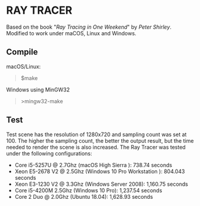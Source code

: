 # RAY TRACER

Based on the book "*Ray Tracing in One Weekend*" by *Peter Shirley*. Modified to work under maCOS, Linux and Windows.

## Compile

macOS/Linux:

> $make

Windows using MinGW32

> \>mingw32-make

## Test

Test scene has the resolution of 1280x720 and sampling count was set at 100. The higher the sampling count, the better the output result, but the time needed to render the scene is also increased. The Ray Tracer was tested under the following configurations: 

* Core i5-5257U @ 2.7Ghz (macOS High Sierra ): 738.74 seconds 
* Xeon E5-2678 V2 @ 2.5Ghz (Windows 10 Pro Workstation ): 804.043 seconds
* Xeon E3-1230 V2 @ 3.3Ghz (Windows Server 2008): 1,160.75 seconds
* Core i5-4200M 2.5Ghz (Windows 10 Pro): 1,237.54 seconds
* Core 2 Duo @ 2.0Ghz (Ubuntu 18.04): 1,628.93 seconds
